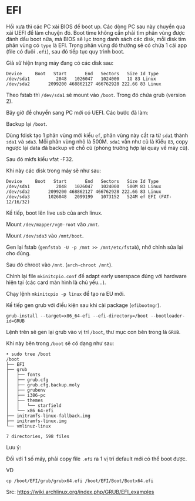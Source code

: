 # EFI

Hồi xưa thì các PC xài BIOS để boot up. Các dòng PC sau này chuyển qua xài UEFI để làm chuyện đó. Boot time không cần phải tìm phân vùng được đánh dấu boot nữa, mà BIOS sẽ lục trong danh sách các disk, mỗi disk tìm phân vùng có `type` là EFI. Trong phân vùng đó thường sẽ có chứa 1 cái app (file có đuôi `.efi`), sau đó tiếp tục quy trình boot.

Giả sử hiện trạng máy đang có các disk sau:

```
Device     Boot   Start       End   Sectors   Size Id Type
/dev/sda1          2048   1026047   1024000   1G 83 Linux
/dev/sda2       2099200 468862127 466762928 222.6G 83 Linux
```

Theo fstab thì `/dev/sda1` sẽ mount vào `/boot`. Trong đó chứa grub (version 2).

Bây giờ để chuyển sang PC mới có UEFI. Các bước đã làm:

Backup lại `/boot`.

Dùng fdisk tạo 1 phân vùng mới kiểu `ef`, phân vùng này cắt ra từ `sda1` thành `sda1` và `sda3`. Mỗi phân vùng nhỏ là 500M. `sda1` vẫn như cũ là Kiểu `83`, copy ngược lại data đã backup về chỗ cũ (phòng trường hợp lại quay về máy cũ).

Sau đó mkfs kiểu vfat -F32.

Khi này các disk trong máy sẽ như sau:

```
Device     Boot   Start       End   Sectors   Size Id Type
/dev/sda1          2048   1026047   1024000   500M 83 Linux
/dev/sda2       2099200 468862127 466762928 222.6G 83 Linux
/dev/sda3       1026048   2099199   1073152   524M ef EFI (FAT-12/16/32)
```

Kế tiếp, boot lên live usb của arch linux.

Mount `/dev/mapper/vg0-root` vào `/mnt`.

Mount `/dev/sda3` vào `/mnt/boot`.

Gen lại fstab (`genfstab -U -p /mnt >> /mnt/etc/fstab`), nhớ chỉnh sửa lại cho đúng.

Sau đó chroot vào `/mnt`. (`arch-chroot /mnt`).

Chỉnh lại file `mkinitcpio.conf` để adapt early userspace đúng với hardware hiện tại (các card màn hình là chủ yếu...).

Chạy lệnh `mkinitcpio -p linux` để tạo ra EU mới.

Kế tiếp gen grub với điều kiện sau khi cài package (`efibootmgr`).

```
grub-install --target=x86_64-efi --efi-directory=/boot --bootloader-id=GRUB
```

Lệnh trên sẽ gen lại grub vào vị trí `/boot`, thư mục con bên trong là `GRUB`.

Khi này bên trong `/boot` sẽ có dạng như sau:

```
‣ sudo tree /boot   
/boot
├── EFI
├── grub
│   ├── fonts
│   ├── grub.cfg
│   ├── grub.cfg.backup.moly
│   ├── grubenv
│   ├── i386-pc
│   ├── themes
│   │   └── starfield
│   └── x86_64-efi
├── initramfs-linux-fallback.img
├── initramfs-linux.img
└── vmlinuz-linux

7 directories, 598 files
```

Lưu ý:

Đối với 1 số máy, phải copy file `.efi` ra 1 vị trí default mới có thể boot được. 

VD

```
cp /boot/EFI/grub/grubx64.efi /boot/EFI/Boot/Bootx64.efi
```

Src: https://wiki.archlinux.org/index.php/GRUB/EFI_examples
